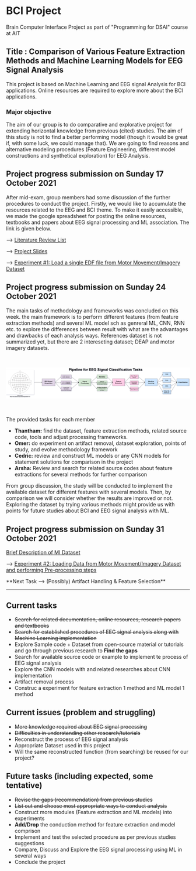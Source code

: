 
  
# BCI Project
Brain Computer Interface Project as part of "Programming for DSAI" course at AIT

## Title : Comparison of Various Feature Extraction Methods and Machine Learning Models for EEG Signal Analysis

This project is based on Machine Learning and EEG signal Analysis for BCI applications. Online resources are required to explore more about the BCI applications. 

### Major objective
The aim of our group is to do comparative and explorative project for extending horizontal knowledge from previous (cited) studies. The aim of this study is not to find a better performing model (though it would be great if, with some luck, we could manage that). We are going to find reasons and alternative modeling procedures (Feature Engineering, different model constructions and synthetical exploration) for EEG Analysis.    

## Project progress submission on Sunday 17 October 2021

After mid-exam, group members had some discussion of the further procedures to conduct the project. Firstly, we would like to accumulate the resources related to the EEG and BCI theme. To make it easily accessible, we made the google spreadsheet for posting the online resources, textbooks and papers about EEG signal processing and ML association. The link is given below.

<p>--> <a href="https://docs.google.com/spreadsheets/d/1-KQw9Vnvt7zA8GI1qACvUyUk9ErQrjMxxLvYnwLkbng/edit">Literature Review List</a></p>
<p>--> <a href="https://docs.google.com/presentation/d/1onvEbYd8m2fhh_VmNWWfOw9wzkQQEcACitAkmXtwp90/edit?usp=sharing">Project Slides</a></p>
<p>--> <a href="https://github.com/omerfbhatti/BCI-Project/blob/main/Experiments/exp%231_load_eeg_data.ipynb">Experiment #1: Load a single EDF file from Motor Movement/Imagery Dataset</a></p>
  
 ## Project progress submission on Sunday 24 October 2021
 
The main tasks of methodology and frameworks was concluded on this week. the main framework is to perform different features (from feature extraction methods) and several ML model sch as genreral ML, CNN, RNN etc. to explore the differences between result with what are the advantages and drawbacks of each analysis ways. References dataset is not summarized yet, but there are 2 intereseting dataset; DEAP and motor imagery datasets.

<br>
<p><img src="https://github.com/omerfbhatti/BCI-Project/blob/main/EEG%20Classification%20Pipeline.png" width="1000" /></p>
<br>

The provided tasks for each member

- **Thantham:** find the dataset, feature extraction methods, related source code, tools and adjust processing frameworks. 
- **Omer:** do experiment on artifact removal, dataset exploration, points of study, and evolve methodology framework  
- **Cedric:** review and construct ML models or any CNN models for statement solutions for comparison in the project
- **Arsha:** Review and search for related source codes about feature extractions for several methods for further comparison

From group discussion, the study will be conducted to implement the available dataset for different features with several models. Then, by comparison we will consider whether the results are improved or not. Exploring the dataset by trying various methods might provide us with points for future studies about BCI and EEG signal analysis with ML.

## Project progress submission on Sunday 31 October 2021

<p><a href="https://github.com/omerfbhatti/BCI-Project/blob/main/EEG%20Motor%20Imagery%20Dataset.png">Brief Description of MI Dataset</a></p>
<p>--> <a href="https://github.com/omerfbhatti/BCI-Project/blob/main/Experiments/Experiment%20%232%20-%20Data%20Loading%20and%20Pre-processing.ipynb">Experiment #2: Loading Data from Motor Movement/Imagery Dataset and performing Pre-processing steps</a></p>
**Next Task --> (Possibly) Artifact Handling & Feature Selection** 

<hr />

## Current tasks
  - <s>Search for related documentation, online resources, research papers and textbooks</s>
  - <s>Search for established procedures of EEG signal analysis along with Machine Learning implementation</s>
  - Explore Sample code + Dataset from open-source material or tutorials and go through previous research to **Find the gaps**
  - Search for available source code or example to implement te process of EEG signal analysis
  - Explore the CNN models with and related researches about CNN implementation
  - Artifact removal process
  - Construc a experiment for feature extraction 1 method and ML model 1 method

## Current issues (problem and struggling)
 - <s>More knowledge required about EEG signal processing</s>
 - <s>Difficulties in understanding other research/tutorials</s>
 - Reconstruct the process of EEG signal analysis
 - Appropriate Dataset used in this project
 - Will the same reconstructed function (from searching) be reused for our project?
 
## Future tasks (including expected, some tentative)
  - <s>Revise the gaps (recommendation) from previous studies</s>
  - <s>List out and choose most appropriate ways to conduct analysis</s>
  - Construct more modules (Feature extraction and ML models) into experiments
  - **Add/Drop** the conduction method for feature extraction and model comprison
  - Implement and test the selected procedure as per previous studies suggestions
  - Compare, Discuss and Explore the EEG signal processing using ML in several ways
  - Conclude the project

 
